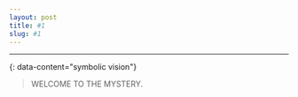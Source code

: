 ```yaml
---
layout: post
title: #1
slug: #1
---
```


---
{: data-content="symbolic vision"}

> WELCOME TO THE MYSTERY.

